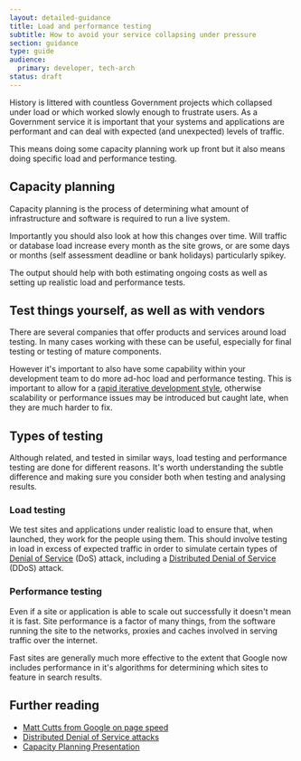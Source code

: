 ```yaml
---
layout: detailed-guidance
title: Load and performance testing
subtitle: How to avoid your service collapsing under pressure
section: guidance
type: guide
audience:
  primary: developer, tech-arch
status: draft
---
```


History is littered with countless Government projects which collapsed under load or which worked slowly enough to frustrate users. As a Government service it is important that your systems and applications are performant and can deal with expected (and unexpected) levels of traffic. 

This means doing some capacity planning work up front but it also means doing specific load and performance testing. 

## Capacity planning

Capacity planning is the process of determining what amount of infrastructure and software is required to run a live system.

Importantly you should also look at how this changes over time. Will traffic or database load increase every month as the site grows, or are some days or months (self assessment deadline or bank holidays) particularly spikey. 

The output should help with both estimating ongoing costs as well as setting up realistic load and performance tests.

## Test things yourself, as well as with vendors

There are several companies that offer products and services around load testing. In many cases working with these can be useful, especially for final testing or testing of mature components. 

However it's important to also have some capability within your development team to do more ad-hoc load and performance testing. This is important to allow for a [rapid iterative development style](/agile.html), otherwise scalability or performance issues may be introduced but caught late, when they are much harder to fix.

## Types of testing

Although related, and tested in similar ways, load testing and performance testing are done for different reasons. It's worth understanding the subtle difference and making sure you consider both when testing and analysing results.

### Load testing

We test sites and applications under realistic load to ensure that, when launched, they work for the people using them. This should involve testing in load in excess of expected traffic in order to simulate certain types of [Denial of Service](http://en.wikipedia.org/wiki/Denial-of-service_attack) (DoS) attack, including a [Distributed Denial of Service](http://en.wikipedia.org/wiki/Denial-of-service_attack#Distributed_attack) (DDoS) attack.

### Performance testing

Even if a site or application is able to scale out successfully it doesn't mean it is fast. Site performance is a factor of many things, from the software running the site to the networks, proxies and caches involved in serving traffic over the internet. 

Fast sites are generally much more effective to the extent that Google now includes performance in it's algorithms for determining which sites to feature in search results.

## Further reading

* [Matt Cutts from Google on page speed](http://www.mattcutts.com/blog/site-speed/)
* [Distributed Denial of Service attacks](http://en.wikipedia.org/wiki/Denial-of-service_attack)
* [Capacity Planning Presentation](http://www.slideshare.net/jallspaw/velocity2008-capacity-management1-484676)

